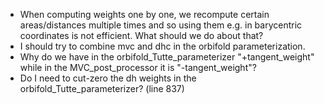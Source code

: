 * When computing weights one by one, we recompute certain areas/distances multiple times and so
  using them e.g. in barycentric coordinates is not efficient. What should we do about that?
* I should try to combine mvc and dhc in the orbifold parameterization.
* Why do we have in the orbifold_Tutte_parameterizer "+tangent_weight" while in the MVC_post_processor it is "-tangent_weight"?
* Do I need to cut-zero the dh weights in the orbifold_Tutte_parameterizer? (line 837)
